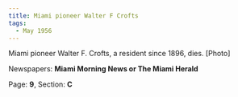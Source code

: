 ```yaml
---  
title: Miami pioneer Walter F Crofts  
tags:  
  - May 1956  
---  
```

  
Miami pioneer Walter F. Crofts, a resident since 1896, dies. [Photo]  
  
Newspapers: **Miami Morning News or The Miami Herald**  
  
Page: **9**, Section: **C** 
